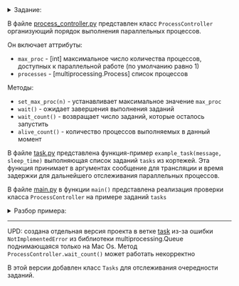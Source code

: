 <details> <summary>Задание:</summary>

```Параллельный запуск процессов

1. Реализовать класс ProcessController, который организует очередь заданий и параллельное выполнение заданий из очереди.
 Данный класс должен содержать следующие методы:
-	set_max_proc — аргумент: n. Метод устанавливает ограничение: максимальное число одновременно выполняемых заданий не
должно превышать n.
-	start — аргументы: tasks, max_exec_time:
2. tasks — список заданий. Задание представляет кортеж вида: (функция, кортеж входных аргументов для функции).
Пример: tasks = [(function0, (f0_arg0, f0_arg1)), (function1, (f1_arg0, f1_arg1, f1_arg2)), (function2, (f2_arg0, ))]
4. max_exec_time — максимальное время (в секундах) работы каждого задания из списка tasks

Данный метод помещает в очередь все задания из tasks. В случае, если не достигнуто ограничение на максимальное число 
одновременно работающих заданий, метод запускает выполнение заданий из очереди до тех пор, пока не будет достигнуто это 
ограничение. Запуск задания представляет порождение нового процесса, который выполняет соответствующую функция с её 
аргументами. При этом каждый запущенный процесс для задания из tasks не должен работать дольше max_exec_time.
-	wait — (без аргументов) ждать пока не завершат своё выполнение все задания из очереди.
-	wait_count — (без аргументов) возвращает число заданий, которые осталось запустить.
-	alive_count — (без аргументов) возвращает число выполняемых в данный момент заданий.
2. Придумать пример, который продемонстрирует корректность реализации класса ProcessController.
3. Написанный код на языке python должен соответствовать соглашению PEP8.
```
</details>


В файле [process_controller.py](process_controller.py) представлен класс `ProcessController` организующий порядок выполнения параллельных процессов.

Он включает аттрибуты:
- `max_proc` - [int] максимальное число количества процессов, доступных к параллельной работе (по умолчанию равно 1)
- `processes` - [multiprocessing.Process] список процессов <br>

Методы:
- `set_max_proc(n)` - устанавливает максимальное значение `max_proc`
- `wait()` - ожидает завершения выполнения заданий
- `wait_count()` - возвращает число заданий, которые осталось запустить
- `alive_count()` - количество процессов выполняемых в данный момент

В файле [task.py](task.py) представлена функция-пример `example_task(message, sleep_time)` выполняющая список заданий `tasks` из кортежей. Эта функция принимает в аргументах сообщение для трансляции и время задержки для дальнейшего отслеживания параллельных процессов.

В файле [main.py](main.py) в функции `main()` представлена реализация проверки класса `ProcessController` на примере заданий `tasks`

<details> <summary>Разбор примера:</summary>

```
    # создаем экземпляр класса
    pc = ProcessController()
    
    # задаем лимит количества одновременных процессов
    pc.set_max_proc(2)
    
    # передаем в аргументах список заданий и максимальное время выполнения любого задания
    pc.start(tasks, 4)

    print("Waiting for tasks to finish...")
    # ожидаем завершения
    pc.wait()

    print("All tasks completed.")
```

Вывод в логах:
```
Task 1 started
Task 2 started
Task 2 finished
Task 3 started
Task 1 finished
Waiting for tasks to finish...
Task 3 finished
Task 4 started
Task 4 finished
All tasks completed.

Process finished with exit code 0
```
</details>

----
UPD: создана отдельная версия проекта в ветке [task](https://https://github.com/gryteck/process_controller/tree/tasks) из-за ошибки `NotImplementedError` из библиотеки multiprocessing.Queue поднимающаяся только на Mac Os. Метод `ProcessController.wait_count()` может работать некорректно

В этой версии добавлен класс `Tasks` для отслеживания очередности заданий. 
